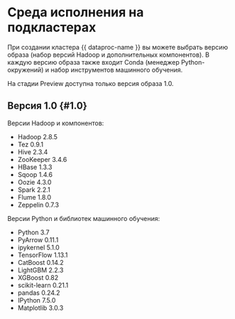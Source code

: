 # Среда исполнения на подкластерах

При создании кластера {{ dataproc-name }} вы можете выбрать версию образа (набор версий Hadoop и дополнительных компонентов). В каждую версию образа также входит Conda (менеджер Python-окружений) и набор инструментов машинного обучения.

На стадии Preview доступна только версия образа 1.0.

## Версия 1.0 {#1.0}

Версии Hadoop и компонентов:

* Hadoop 2.8.5
* Tez 0.9.1
* Hive 2.3.4
* ZooKeeper 3.4.6
* HBase 1.3.3
* Sqoop 1.4.6
* Oozie 4.3.0
* Spark 2.2.1
* Flume 1.8.0
* Zeppelin 0.7.3

Версии Python и библиотек машинного обучения:

* Python 3.7
* PyArrow 0.11.1
* ipykernel 5.1.0
* TensorFlow 1.13.1
* CatBoost 0.14.2
* LightGBM 2.2.3
* XGBoost 0.82
* scikit-learn 0.21.1
* pandas 0.24.2
* IPython 7.5.0
* Matplotlib 3.0.3